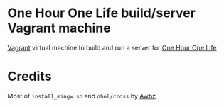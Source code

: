 # One Hour One Life build/server Vagrant machine

[Vagrant](https://www.vagrantup.com/) virtual machine to build and run a server for [One Hour One Life](https://onehouronelife.com/)
# Credits

Most of `install_mingw.sh` and `ohol/cross` by [Awbz](https://github.com/awbz)
